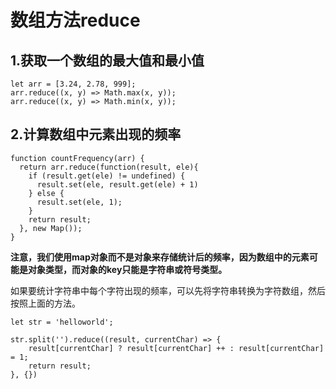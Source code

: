 # 数组方法reduce

## 1.获取一个数组的最大值和最小值

```
let arr = [3.24, 2.78, 999];
arr.reduce((x, y) => Math.max(x, y));
arr.reduce((x, y) => Math.min(x, y));
```

## 2.计算数组中元素出现的频率

```
function countFrequency(arr) {
  return arr.reduce(function(result, ele){
    if (result.get(ele) != undefined) {
      result.set(ele, result.get(ele) + 1)
    } else {
      result.set(ele, 1);
    }
    return result;
  }, new Map());
}
```

**注意，我们使用map对象而不是对象来存储统计后的频率，因为数组中的元素可能是对象类型，而对象的key只能是字符串或符号类型。**

如果要统计字符串中每个字符出现的频率，可以先将字符串转换为字符数组，然后按照上面的方法。

```
let str = 'helloworld';

str.split('').reduce((result, currentChar) => {
    result[currentChar] ? result[currentChar] ++ : result[currentChar] = 1;
    return result;                           
}, {})

```

